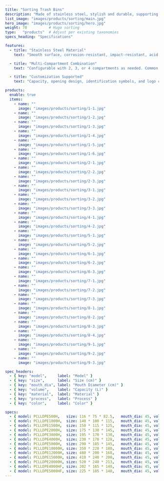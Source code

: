 ```yaml
---
title: "Sorting Trash Bins"
description: "Made of stainless steel, stylish and durable, supporting multi-compartment combinations for waste separation in public spaces."
list_image: "images/products/sorting/main.jpg"
hero_image: "images/products/sorting/hero.jpg"
weight: 70          # Hugo sorting
type:   "products"  # Adjust per existing taxonomies
specs_heading: "Specifications"

features:
  - title: "Stainless Steel Material"
    text: "Smooth surface, corrosion-resistant, impact-resistant, acid and alkali resistant, long-term use without rusting."

  - title: "Multi-Compartment Combination"
    text: "Configurable with 2, 3, or 4 compartments as needed. Common openings include Recyclable/Non-recyclable/Hazardous/Food Waste."

  - title: "Customization Supported"
    text: "Capacity, opening design, identification symbols, and logo can be customized to meet diverse needs."

products:
  enable: true
  items:
    - name: ""
      image: "images/products/sorting/1-1.jpg"
    - name: ""
      image: "images/products/sorting/1-2.jpg"
    - name: ""
      image: "images/products/sorting/1-3.jpg"
    - name: ""
      image: "images/products/sorting/1-4.jpg"
    - name: ""
      image: "images/products/sorting/1-5.jpg"
    - name: ""
      image: "images/products/sorting/1-6.jpg"
    - name: ""
      image: "images/products/sorting/2-1.jpg"
    - name: ""
      image: "images/products/sorting/2-2.jpg"
    - name: ""
      image: "images/products/sorting/2-3.jpg"
    - name: ""
      image: "images/products/sorting/3-1.jpg"
    - name: ""
      image: "images/products/sorting/3-2.jpg"
    - name: ""
      image: "images/products/sorting/3-3.jpg"
    - name: ""
      image: "images/products/sorting/4-1.jpg"
    - name: ""
      image: "images/products/sorting/4-2.jpg"
    - name: ""
      image: "images/products/sorting/5-1.jpg"
    - name: ""
      image: "images/products/sorting/5-2.jpg"
    - name: ""
      image: "images/products/sorting/6-1.jpg"
    - name: ""
      image: "images/products/sorting/6-2.jpg"
    - name: ""
      image: "images/products/sorting/6-3.jpg"
    - name: ""
      image: "images/products/sorting/7-1.jpg"
    - name: ""
      image: "images/products/sorting/7-2.jpg"
    - name: ""
      image: "images/products/sorting/7-3.jpg"
    - name: ""
      image: "images/products/sorting/8-1.jpg"
    - name: ""
      image: "images/products/sorting/8-2.jpg"
    - name: ""
      image: "images/products/sorting/8-3.jpg"
    - name: ""
      image: "images/products/sorting/8-4.jpg"
    - name: ""
      image: "images/products/sorting/9-1.jpg"
    - name: ""
      image: "images/products/sorting/9-2.jpg"
    - name: ""
      image: "images/products/sorting/9-3.jpg"

spec_headers:
  - { key: "model",     label: "Model" }
  - { key: "size",      label: "Size (cm)" }
  - { key: "mouth_dia", label: "Mouth Diameter (cm)" }
  - { key: "volume",    label: "Capacity (L)" }
  - { key: "material",  label: "Material" }
  - { key: "process",   label: "Process" }
  - { key: "color",     label: "Color" }

specs:
  - { model: PCLLDPE500H,   size: 116 * 75 * 82.5,   mouth_dia: 45, volume: 500,   material: LLDPE, process: Rotomolding, color: White }
  - { model: PCLLDPE1000H,  size: 140 * 100 * 115,   mouth_dia: 45, volume: 1000,  material: LLDPE, process: Rotomolding, color: White }
  - { model: PCLLDPE1500H,  size: 150 * 115 * 125,   mouth_dia: 45, volume: 1500,  material: LLDPE, process: Rotomolding, color: White }
  - { model: PCLLDPE2000H,  size: 175 * 130 * 145,   mouth_dia: 45, volume: 2000,  material: LLDPE, process: Rotomolding, color: White }
  - { model: PCLLDPE3000H,  size: 195 * 170 * 130,   mouth_dia: 45, volume: 3000,  material: LLDPE, process: Rotomolding, color: White }
  - { model: PCLLDPE4000H,  size: 230 * 170 * 128,   mouth_dia: 45, volume: 4000,  material: LLDPE, process: Rotomolding, color: White }
  - { model: PCLLDPE5000H,  size: 290 * 185 * 145,   mouth_dia: 45, volume: 5000,  material: LLDPE, process: Rotomolding, color: White }
  - { model: PCLLDPE10000H, size: 350 * 220 * 180,   mouth_dia: 45, volume: 10000, material: LLDPE, process: Rotomolding, color: White }
  - { model: PCLLDPE12000H, size: 480 * 200 * 168,   mouth_dia: 45, volume: 12000, material: LLDPE, process: Rotomolding, color: White }
  - { model: PCLLDPE15000H, size: 410 * 240 * 200,   mouth_dia: 45, volume: 15000, material: LLDPE, process: Rotomolding, color: White }
  - { model: PCLLDPE20000H, size: 520 * 240 * 213,   mouth_dia: 45, volume: 20000, material: LLDPE, process: Rotomolding, color: White }
  - { model: PCLLDPE4000HF, size: 202 * 165 * 140,   mouth_dia: 45, volume: 4000,  material: LLDPE, process: Rotomolding, color: White }
  - { model: PCLLDPE5000HF, size: 225 * 185 * 140,   mouth_dia: 45, volume: 5000,  material: LLDPE, process: Rotomolding, color: White }
---
```

